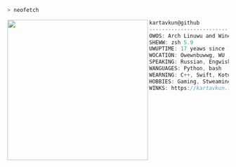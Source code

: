 ```zsh
> neofetch
```

<img align="left" src="https://media3.giphy.com/media/v1.Y2lkPTc5MGI3NjExcmY3Ym8yMzJna2sxcDI2Z2xtNnBycThtN3E0b2NnYmlxbm96NWtxdCZlcD12MV9pbnRlcm5hbF9naWZfYnlfaWQmY3Q9Zw/Y8giiqQSSDipG1NYC0/giphy.webp" alt="" width="320" /> 

```csharp
kartavkun@github
-------------------------------------------------
OWOS: Arch Linuwu and Windows 11
SHEWW: zsh 5.9
UWUPTIME: 17 yeaws since 10 Juwwy 2007
WOCATION: Owewnbuwwg, WU
SPEAKING: Russian, Engwish
WANGUAGES: Python, bash
WEARNING: C++, Swift, Kotwin
HOBBIES: Gaming, Stweaming, Awguing, mowostubating
WINKS: https://kartavkun.ru
```

